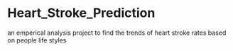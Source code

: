 # Heart_Stroke_Prediction
an emperical analysis project to find the trends of heart stroke rates based on people life styles 
